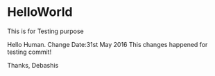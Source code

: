 # HelloWorld
This is for Testing purpose

Hello Human.
Change Date:31st May 2016
This changes happened for testing commit!

Thanks,
Debashis
